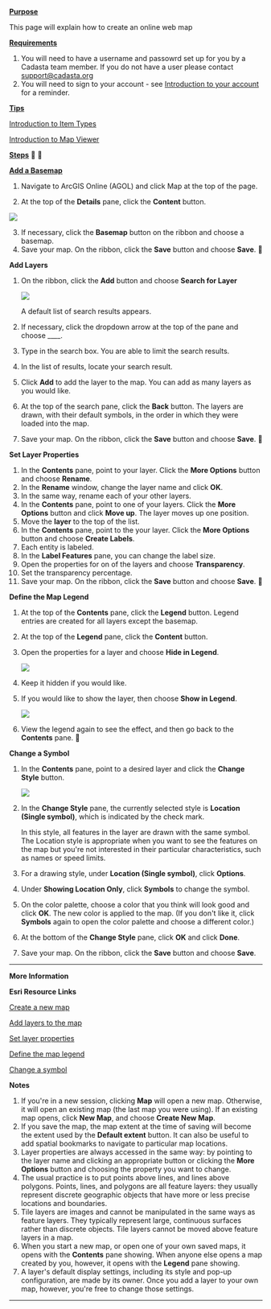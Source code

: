 

<u>**Purpose**</u>

This page will explain how to create an online web map

<u>**Requirements**</u>

1. You will need to have a username and passowrd set up for you by a Cadasta team member. If you do not have a user please contact support@cadasta.org
2. You will need to sign to your account - see [Introduction to your account](intro_to_account/index.md) for a reminder.

<u>**Tips**</u>

[Introduction to Item Types](intro_to_itemtypes/index.md)

[Introduction to Map Viewer](intro_to_mapviewer/index.md)

<u>**Steps**</u>



<u>**Add a Basemap**</u>

1. Navigate to ArcGIS Online (AGOL) and click Map at the top of the page.

2. At the top of the **Details** pane, click the **Content** button.

![](imgs/image4.png)

3. If necessary, click the **Basemap** button on the ribbon and choose a basemap.
4. Save your map. On the ribbon, click the **Save** button and choose **Save**.


__**Add Layers**__

1. On the ribbon, click the **Add** button and choose **Search for Layer**

    ![](imgs/image7.png) 

    A default list of search results appears.
1. If necessary, click the dropdown arrow at the top of the pane and choose ____.
2. Type in the search box. 
You are able to limit the search results.
4. In the list of results, locate your search result.
5. Click **Add** to add the layer to the map.
You can add as many layers as you would like.
6. At the top of the search pane, click the **Back** button.
The layers are drawn, with their default symbols, in the order in which they were loaded into the map.
7. Save your map. On the ribbon, click the **Save** button and choose **Save**.


__**Set Layer Properties**__
1. In the **Contents** pane, point to your layer. Click the **More Options** button and choose **Rename**.
2. In the **Rename** window, change the layer name and click **OK**.
3. In the same way, rename each of your other layers.
4. In the **Contents** pane, point to one of your layers. Click the **More Options** button and click **Move up**.
The layer moves up one position.
5. Move the **layer** to the top of the list.
6. In the **Contents** pane, point to the your layer. Click the **More Options** button and choose **Create Labels**.
7. Each entity is labeled.
8. In the **Label Features** pane, you can change the label size.
9. Open the properties for on of the layers and choose **Transparency**. 
10. Set the transparency percentage.
11. Save your map. On the ribbon, click the **Save** button and choose **Save**.


__**Define the Map Legend**__
1. At the top of the **Contents** pane, click the **Legend** button.
Legend entries are created for all layers except the basemap.
2. At the top of the **Legend** pane, click the **Content** button.
3. Open the properties for a layer and choose **Hide in Legend**.

    ![](imgs/image1.png)

4. Keep it hidden if you would like.
5. If you would like to show the layer, then choose **Show in Legend**.

    ![](imgs/image3.png)

6. View the legend again to see the effect, and then go back to the **Contents** pane.


__**Change a Symbol**__
1. In the **Contents** pane, point to a desired layer and click the **Change Style** button.

    ![](imgs/image8.png)

1. In the **Change Style** pane, the currently selected style is **Location (Single symbol)**, which is indicated by the check mark.

    In this style, all features in the layer are drawn with the same symbol. The Location style is appropriate when you want to see the features on the map but you're not interested in their particular characteristics, such as names or speed limits.
3. For a drawing style, under **Location (Single symbol)**, click **Options**.
4. Under **Showing Location Only**, click **Symbols** to change the symbol.
5. On the color palette, choose a color that you think will look good and click **OK**.
The new color is applied to the map. (If you don't like it, click **Symbols** again to open the color palette and choose a different color.)
6. At the bottom of the **Change Style** pane, click **OK** and click **Done**.
7. Save your map. On the ribbon, click the **Save** button and choose **Save**.

-----------------



__**More Information**__

**Esri Resource Links**

[Create a new map](https://learn.arcgis.com/en/projects/get-started-with-map-viewer/arcgis-online/lessons/create-a-map.htm#GUID-243D2F76-8824-4EE9-ABFA-CFC95E53F5A2)

[Add layers to the map](https://learn.arcgis.com/en/projects/get-started-with-map-viewer/arcgis-online/lessons/create-a-map.htm#ESRI_SECTION1_7BFB71101985470F8472E28B76965F91)

[Set layer properties](https://learn.arcgis.com/en/projects/get-started-with-map-viewer/arcgis-online/lessons/create-a-map.htm#ESRI_SECTION1_BF8BBF8CC15C46F79607E79E3435912D)

[Define the map legend](https://learn.arcgis.com/en/projects/get-started-with-map-viewer/arcgis-online/lessons/create-a-map.htm#ESRI_SECTION1_66FA27A452EA4F76A939E73CAAD94147)

[Change a symbol](https://learn.arcgis.com/en/projects/get-started-with-map-viewer/arcgis-online/lessons/create-a-map.htm#ESRI_SECTION1_A2B0061BEFEB4145B6D190B33D98EAE4)

**Notes**
1. If you're in a new session, clicking **Map** will open a new map. Otherwise, it will open an existing map (the last map you were using). If an existing map opens, click **New Map**, and choose **Create New Map**.
2. If you save the map, the map extent at the time of saving will become the extent used by the **Default extent** button. It can also be useful to add spatial bookmarks to navigate to particular map locations.
3. Layer properties are always accessed in the same way: by pointing to the layer name and clicking an appropriate button or clicking the **More Options** button and choosing the property you want to change.
4. The usual practice is to put points above lines, and lines above polygons. Points, lines, and polygons are all feature layers: they usually represent discrete geographic objects that have more or less precise locations and boundaries.
5. Tile layers are images and cannot be manipulated in the same ways as feature layers. They typically represent large, continuous surfaces rather than discrete objects. Tile layers cannot be moved above feature layers in a map.
6. When you start a new map, or open one of your own saved maps, it opens with the **Contents** pane showing. When anyone else opens a map created by you, however, it opens with the **Legend** pane showing. 
7. A layer's default display settings, including its style and pop-up configuration, are made by its owner. Once you add a layer to your own map, however, you're free to change those settings.

------------

